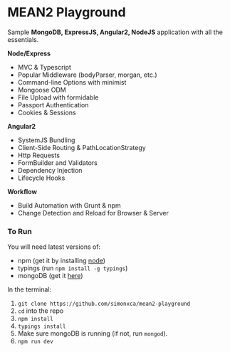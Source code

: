 # MEAN2 Playground
Sample **MongoDB, ExpressJS, Angular2, NodeJS** application
with all the essentials.

**Node/Express**
- MVC & Typescript
- Popular Middleware (bodyParser, morgan, etc.)
- Command-line Options with minimist
- Mongoose ODM
- File Upload with formidable
- Passport Authentication
- Cookies & Sessions

**Angular2**
- SystemJS Bundling
- Client-Side Routing & PathLocationStrategy
- Http Requests
- FormBuilder and Validators
- Dependency Injection
- Lifecycle Hooks

**Workflow**
- Build Automation with Grunt & npm
- Change Detection and Reload for Browser & Server

### To Run
You will need latest versions of:

- npm (get it by installing [node](https://nodejs.org/en/download/))
- typings (run `npm install -g typings`)
- mongoDB (get it [here](https://www.mongodb.org/downloads#production))

In the terminal:

1. `git clone https://github.com/simonxca/mean2-playground`
2. `cd` into the repo
3. `npm install`
4. `typings install`
5. Make sure mongoDB is running (if not, run `mongod`).
6. `npm run dev`
